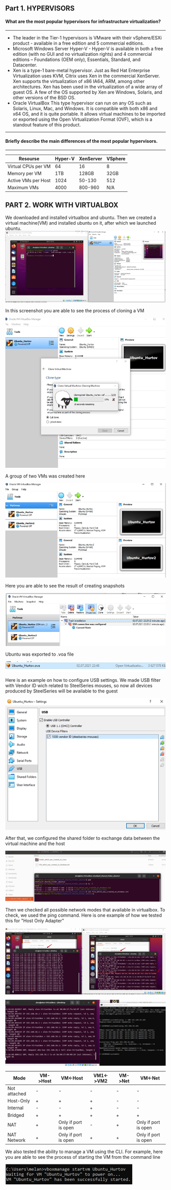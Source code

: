 ##  Part 1. HYPERVISORS
####   What are the most popular hypervisors for infrastructure virtualization?

------------

- The leader in the Tier-1 hypervisors is VMware with their vSphere/ESXi product - available in a free edition and 5 commercial editions.
- Microsoft Windows Server Hyper-V - Hyper-V is available in both a free edition (with no GUI and no virtualization rights) and 4 commercial editions – Foundations (OEM only), Essentials, Standard, and Datacenter. 
- Xen is a type-1 bare-metal hypervisor. Just as Red Hat Enterprise Virtualization uses KVM, Citrix uses Xen in the commercial XenServer. Xen supports the virtualization of x86 IA64, ARM, among other architectures. Xen has been used in the virtualization of a wide array of guest OS. A few of the OS supported by Xen are Windows, Solaris, and other versions of the BSD OS.
- Oracle VirtualBox This type hypervisor can run on any OS such as Solaris, Linux, Mac, and Windows. It is compatible with both x86 and x64 OS, and it is quite portable. It allows virtual machines to be imported or exported using the Open Virtualization Format (OVF), which is a standout feature of this product.

------------
#### Briefly describe the main differences of the most popular hypervisors.

------------
| Resourse |Hyper-V   |XenServer   |VSphere   |
| ------------ | ------------ | ------------ | ------------ |
|Virtual CPUs per VM   |64   |16   |8   |
|Memory per VM   |1TB   |128GB   |32GB   |
|Active VMs per Host   |1024   |50-130   |512   |
|Maximum VMs   |4000   |800-960   |N/A  |

## PART 2. WORK WITH VIRTUALBOX

We downloaded and installed virtualbox and ubuntu. Then we created a virtual machine(VM) and installed ubuntu on it, after which we launched ubuntu.
![](https://github.com/AlexGurtoff/DevOps_online_Kyiv_2021Q3/blob/master/m2/task2.1/Install_and_run.jpg)

In this screenshot you are able to see the process of cloning a VM

![](https://github.com/AlexGurtoff/DevOps_online_Kyiv_2021Q3/blob/master/m2/task2.1/Clone.jpg)

A group of two VMs was created here

![](https://github.com/AlexGurtoff/DevOps_online_Kyiv_2021Q3/blob/master/m2/task2.1/Group.jpg)

Here you are able to see the result of creating snapshots

![](https://github.com/AlexGurtoff/DevOps_online_Kyiv_2021Q3/blob/master/m2/task2.1/Snapshots.jpg)

Ubuntu was exported to .voa file

![](https://github.com/AlexGurtoff/DevOps_online_Kyiv_2021Q3/blob/master/m2/task2.1/Exported.jpg)

Here is an example on how to configure USB settings. We made USB filter with Vendor ID wich related to SteelSeries mouses, so now all devices produced by SteelSeries will be available to the guest

![](https://github.com/AlexGurtoff/DevOps_online_Kyiv_2021Q3/blob/master/m2/task2.1/Configure_USB.jpg)

After that, we configured the shared folder to exchange data between the virtual machine and the host

![](https://github.com/AlexGurtoff/DevOps_online_Kyiv_2021Q3/blob/master/m2/task2.1/Shared_Folder.jpg)

Then we checked all possible network modes that available in virtualbox. To check, we used the ping command. Here is one example of how we tested this for "Host Only Adapter"

![](https://github.com/AlexGurtoff/DevOps_online_Kyiv_2021Q3/blob/master/m2/task2.1/Example_of_Testing_VM1-VM2.jpg)

![](https://github.com/AlexGurtoff/DevOps_online_Kyiv_2021Q3/blob/master/m2/task2.1/Example_of_Testing_Windows-VM1.jpg)

| Mode  |VM->Host|VM<-Host   |VM1<->VM2  |VM->Net   |VM<-Net   |
| ------------ | ------------ | ------------ | ------------ | ------------ | ------------ |
| Not attached  |  - |  - |  - | -  | -  |
| Host-Only  | +  |  + | +  | -  | -  |
| Internal  |  - |  - | +  | -  | -  |
|Bridged   | +  | +  | +  | +  | +  |
|NAT  | +  | Only if port is open  |  - | +  | Only if port is open  |
|NAT Network  | +  | Only if port is open  | +  | +  | Only if port is open  |

We also tested the ability to manage a VM using the CLI. For example, here you are able to see the process of starting the VM from the command line

![](https://github.com/AlexGurtoff/DevOps_online_Kyiv_2021Q3/blob/master/m2/task2.1/Startvm.jpg)
